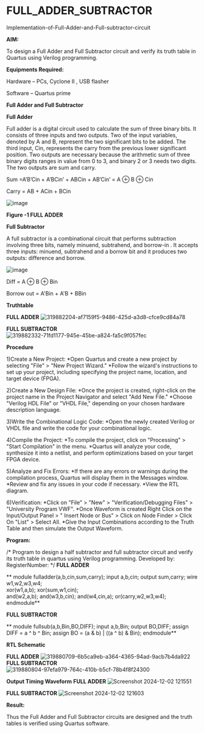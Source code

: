 # FULL_ADDER_SUBTRACTOR

Implementation-of-Full-Adder-and-Full-subtractor-circuit

**AIM:**

To design a Full Adder and Full Subtractor circuit and verify its truth table in Quartus using Verilog programming.

**Equipments Required:**

Hardware – PCs, Cyclone II , USB flasher

Software – Quartus prime

**Full Adder and Full Subtractor**

**Full Adder**

Full adder is a digital circuit used to calculate the sum of three binary bits. It consists of three inputs and two outputs. Two of the input variables, denoted by A and B, represent the two significant bits to be added. The third input, Cin, represents the carry from the previous lower significant position. Two outputs are necessary because the arithmetic sum of three binary digits ranges in value from 0 to 3, and binary 2 or 3 needs two digits. The two outputs are sum and carry.

Sum =A’B’Cin + A’BCin’ + ABCin + AB’Cin’ = A ⊕ B ⊕ Cin 

Carry = AB + ACin + BCin

![image](https://github.com/naavaneetha/FULL_ADDER_SUBTRACTOR/assets/154305477/0f30ba51-5ffb-4198-845f-18e054f675e7)

**Figure -1 FULL ADDER**

**Full Subtractor**

A full subtractor is a combinational circuit that performs subtraction involving three bits, namely minuend, subtrahend, and borrow-in . It accepts three inputs: minuend, subtrahend and a borrow bit and it produces two outputs: difference and borrow.

![image](https://github.com/naavaneetha/FULL_ADDER_SUBTRACTOR/assets/154305477/02b24f51-ab51-4304-9ad6-7b81ffc1ead5)

Diff = A ⊕ B ⊕ Bin 

Borrow out = A'Bin + A'B + BBin

**Truthtable**

**FULL ADDER**
![319882204-af7159f5-9486-425d-a3d8-cfce9cd84a78](https://github.com/user-attachments/assets/83fc4068-b35c-46b4-b69f-fa24fab85d2a)

**FULL SUBTRACTOR**
![319882332-71fd1177-945e-45be-a824-fa5c9f057fec](https://github.com/user-attachments/assets/51646d8a-e82b-4288-b65c-3e034d724fcc)

**Procedure**

1)Create a New Project: *Open Quartus and create a new project by selecting "File" > "New Project Wizard." *Follow the wizard's instructions to set up your project, including specifying the project name, location, and target device (FPGA).

2)Create a New Design File: *Once the project is created, right-click on the project name in the Project Navigator and select "Add New File." *Choose "Verilog HDL File" or "VHDL File," depending on your chosen hardware description language.

3)Write the Combinational Logic Code: *Open the newly created Verilog or VHDL file and write the code for your combinational logic.

4)Compile the Project: *To compile the project, click on "Processing" > "Start Compilation" in the menu. *Quartus will analyze your code, synthesize it into a netlist, and perform optimizations based on your target FPGA device.

5)Analyze and Fix Errors: *If there are any errors or warnings during the compilation process, Quartus will display them in the Messages window. *Review and fix any issues in your code if necessary. *View the RTL diagram.

6)Verification: *Click on "File" > "New" > "Verification/Debugging Files" > "University Program VWF". *Once Waveform is created Right Click on the Input/Output Panel > " Insert Node or Bus" > Click on Node Finder > Click On "List" > Select All. *Give the Input Combinations according to the Truth Table and then simulate the Output Waveform.

**Program:**

/* Program to design a half subtractor and full subtractor circuit and verify its truth table in quartus using Verilog programming. Developed by: RegisterNumber:
*/
**FULL ADDER**

**
module fulladder(a,b,cin,sum,carry);
input a,b,cin;
output sum,carry;
wire w1,w2,w3,w4;       
xor(w1,a,b);
xor(sum,w1,cin);        
and(w2,a,b);
and(w3,b,cin);
and(w4,cin,a);
or(carry,w2,w3,w4);
endmodule**

**FULL SUBTRACTOR**

**
module fullsub(a,b,Bin,BO,DIFF);
input a,b,Bin;
output BO,DIFF;
assign DIFF = a ^ b ^ Bin;
assign BO = (a & b) | ((a ^ b) & Bin);
endmodule**

**RTL Schematic**

**FULL ADDER**
![319880709-6b5ca9eb-a364-4365-94ad-9acb7b4da922](https://github.com/user-attachments/assets/23f98482-322a-4e8b-b9c3-adb2542accda)
**FULL SUBTRACTOR**
![319880804-97efa979-764c-410b-b5cf-78b4f8f24300](https://github.com/user-attachments/assets/2f542bab-a5cd-4945-9f55-5c6b10ac546e)

**Output Timing Waveform**
**FULL ADDER**
![Screenshot 2024-12-02 121551](https://github.com/user-attachments/assets/66565b9f-ed5f-41f7-8d14-afd0ef514822)

**FULL SUBTRACTOR**
![Screenshot 2024-12-02 121603](https://github.com/user-attachments/assets/44fa5ea7-396a-4a5e-8a5a-7e3c1d5fdc44)

**Result:**

Thus the Full Adder and Full Subtractor circuits are designed and the truth tables is verified using Quartus software.



